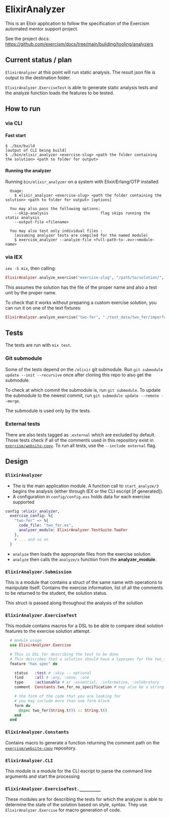 # ElixirAnalyzer

This is an Elixir application to follow the specification of the Exercism automated mentor support project.

See the project docs: https://github.com/exercism/docs/tree/main/building/tooling/analyzers

## Current status / plan

`ElixirAnalyzer` at this point will run static analysis. The result json file is output to the destination folder.

`ElixirAnalyzer.ExerciseTest` is able to generate static analysis tests and the analyze function loads the features to be tested.

## How to run

### via CLI

#### Fast start

```shell
$ ./bin/build
[output of CLI being build]
$ ./bin/elixir_analyzer <exercise-slug> <path the folder containing the solution> <path to folder for output>
```

#### Running the analyzer

Running `bin/elixir_analyzer` on a system with Elixir/Erlang/OTP installed

```text
  Usage:
    $ elixir_analyzer <exercise-slug> <path the folder containing the solution> <path to folder for output> [options]

  You may also pass the following options:
    --skip-analysis                       flag skips running the static analysis
    --output-file <filename>

  You may also test only individual files :
    (assuming analyzer tests are compiled for the named module)
    $ exercism_analyzer --analyze-file <full-path-to-.ex>:<module-name>
```

### via IEX

`iex -S mix`, then calling:
```elixir
ElixirAnalyzer.analyze_exercise("exercise-slug", "/path/to/solution/", "/path/to/output/")
```

This assumes the solution has the file of the proper name and also a test unit by the proper name.

To check that it works without preparing a custom exercise solution, you can run it on one of the text fixtures: 

```elixir
ElixirAnalyzer.analyze_exercise("two-fer", "./test_data/two_fer/imperfect_solution/", "./test_data/two_fer/imperfect_solution/")
```

## Tests

The tests are run with `mix test`.

### Git submodule

Some of the tests depend on the `/elixir` git submodule. Run `git submodule update --init --recursive` once after cloning this repo to also get the submodule.

To check at which commit the submodule is, run `git submodule`. To update the submodule to the newest commit, run `git submodule update --remote --merge`.

The submodule is used only by the tests.

### External tests

There are also tests tagged as `:external` which are excluded by default. Those tests check if all of the comments used in this repository exist in [`exercism/website-copy`][website-copy-comments]. To run all tests, use the `--include external` flag.

## Design

### `ElixirAnalyzer`

- The is the main application module. A function call to `start_analyze/3` begins the analysis (either through IEX or the CLI escript [if generated]).
- A configuration in `config/config.exs` holds data for each exercise supported

```elixir
config :elixir_analyzer,
  exercise_config: %{
    "two-fer" => %{
      code_file: "two_fer.ex",
      analyzer_module: ElixirAnalyzer.TestSuite.TwoFer
    },
    # ... and so on
  }
```

- `analyze` then loads the appropriate files from the exercise solution
- `analyze` then calls the `analyze/x` function from the **analyzer_module**.

### `ElixirAnalyzer.Submission`

This is a module that contains a struct of the same name with operations to manipulate itself. Contains the exercise information, list of all the comments to be returned to the student, the solution status.

This struct is passed along throughout the analysis of the solution

### `ElixirAnalyzer.ExerciseTest`

This module contains macros for a DSL to be able to compare ideal solution features to the exercise solution attempt.

```elixir
  # module usage
  use ElixirAnalyzer.Exercise

  # This is DSL for describing the test to be done
  # This describes that a solution should have a typespec for the two_fer function
  feature "has spec" do

    status   :test # :skip -- optional
    find     :all # :any, :none, :one
    type     :actionable # or :essential, :informative, :celebratory
    comment  Constants.two_fer_no_specification # may also be a string

    # the form of the code that you are looking for
    # you may include more than one form block
    form do
      @spec two_fer(String.t()) :: String.t()
    end
  end
```

### `ElixirAnalyzer.Constants`

Contains macro to generate a function returning the comment path on the [`exercism/website-copy`][website-copy-comments] repository.

### `ElixirAnalyzer.CLI`

This module is a module for the CLI escript to parse the command line arguments and start the processing

### `ElixirAnalyzer.ExerciseTest.________`

These modules are for describing the tests for which the analyzer is able to determine the state of the solution based on style, syntax. They use `ElixirAnalyzer.Exercise` for macro generation of code.

[website-copy-comments]: https://github.com/exercism/website-copy/tree/main/analyzer-comments

